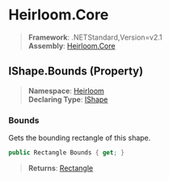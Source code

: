 # Heirloom.Core

> **Framework**: .NETStandard,Version=v2.1  
> **Assembly**: [Heirloom.Core][0]

## IShape.Bounds (Property)

> **Namespace**: [Heirloom][0]  
> **Declaring Type**: [IShape][1]

### Bounds

Gets the bounding rectangle of this shape.

```cs
public Rectangle Bounds { get; }
```

> **Returns**: [Rectangle][2]

[0]: ../../../Heirloom.Core.md
[1]: ../IShape.md
[2]: ../Rectangle.md
